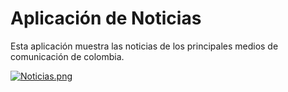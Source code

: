 # Aplicación de Noticias

Esta aplicación muestra las noticias de los principales medios de comunicación de colombia.

[![Noticias.png](https://i.postimg.cc/Hnwnw1nx/Noticias.png)](https://postimg.cc/1VzySTph)
